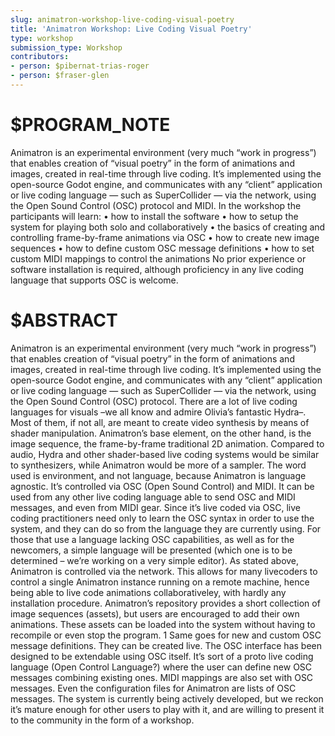 ```yaml
---
slug: animatron-workshop-live-coding-visual-poetry
title: 'Animatron Workshop: Live Coding Visual Poetry'
type: workshop
submission_type: Workshop
contributors:
- person: $pibernat-trias-roger
- person: $fraser-glen
---
```


# $PROGRAM_NOTE

Animatron is an experimental environment (very much “work in progress”) that enables creation of “visual poetry” in the form of animations and images, created in real-time through live coding. It’s implemented using the open-source Godot engine, and communicates with any “client” application or live coding language — such as SuperCollider — via the network, using the Open Sound Control (OSC) protocol and MIDI. In the workshop the participants will learn: • how to install the software • how to setup the system for playing both solo and collaboratively • the basics of creating and controlling frame-by-frame animations via OSC • how to create new image sequences • how to define custom OSC message definitions • how to set custom MIDI mappings to control the animations No prior experience or software installation is required, although proficiency in any live coding language that supports OSC is welcome.

# $ABSTRACT

Animatron is an experimental environment (very much “work in progress”) that enables creation of “visual poetry” in the form of animations and images, created in real-time through live coding. It’s implemented using the open-source Godot engine, and communicates with any “client” application or live coding language — such as SuperCollider — via the network, using the Open Sound Control (OSC) protocol. There are a lot of live coding languages for visuals –we all know and admire Olivia’s fantastic Hydra–. Most of them, if not all, are meant to create video synthesis by means of shader manipulation. Animatron’s base element, on the other hand, is the image sequence, the frame-by-frame traditional 2D animation. Compared to audio, Hydra and other shader-based live coding systems would be similar to synthesizers, while Animatron would be more of a sampler. The word used is environment, and not language, because Animatron is language agnostic. It’s controlled via OSC (Open Sound Control) and MIDI. It can be used from any other live coding language able to send OSC and MIDI messages, and even from MIDI gear. Since it’s live coded via OSC, live coding practitioners need only to learn the OSC syntax in order to use the system, and they can do so from the language they are currently using. For those that use a language lacking OSC capabilities, as well as for the newcomers, a simple language will be presented (which one is to be determined – we’re working on a very simple editor). As stated above, Animatron is controlled via the network. This allows for many livecoders to control a single Animatron instance running on a remote machine, hence being able to live code animations collaborativeley, with hardly any installation procedure. Animatron’s repository provides a short collection of image sequences (assets), but users are encouraged to add their own animations. These assets can be loaded into the system without having to recompile or even stop the program. 1 Same goes for new and custom OSC message definitions. They can be created live. The OSC interface has been designed to be extendable using OSC itself. It’s sort of a proto live coding language (Open Control Language?) where the user can define new OSC messages combining existing ones. MIDI mappings are also set with OSC messages. Even the configuration files for Animatron are lists of OSC messages. The system is currently being actively developed, but we reckon it’s mature enough for other users to play with it, and are willing to present it to the community in the form of a workshop.